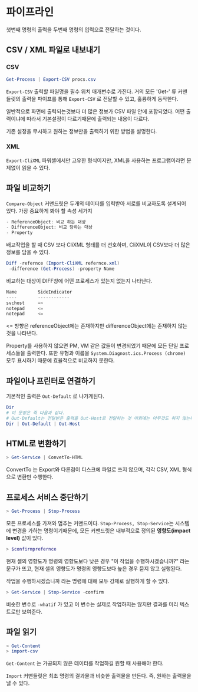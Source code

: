 ﻿# 파이프라인
첫번째 명령의 출력을 두번째 명령의 입력으로 전달하는 것이다.

## CSV / XML 파일로 내보내기

### CSV

```powershell
Get-Process | Export-CSV procs.csv
```

```Export-CSV``` 출력할 파일명을 필수 위치 매개변수로 가진다.
거의 모든 'Get-' 류 커맨들릿의 출력을 파이프를 통해 ```Export-CSV``` 로 전달할 수 있고, 훌륭하게 동작한다.

일반적으로 화면에 출력되는것보다 더 많은 정보가 CSV 파일 안에 포함되었다.  어떤 출력이냐에 따라서 기본설정이 다르기때문에 출력되는 내용이 다르다.

기존 설정을 무시하고 원하는 정보만을 출력하기 위한 방법을 설명한다.

### XML

```Export-CliXML``` 파워셸에서만  고유한 형식이지만, XML을 사용하는 프로그램이라면 문제없이 읽을 수 있다.

## 파일 비교하기

```Compare-Object``` 커맨드릿은 두개의 데이터를 입력받아 서로를 비교하도록 설계되어 있다.
가장 중요하게 봐야 할 속성 세가지

```powershell
- ReferenceObject: 비교 하는 대상
- DifferenceObject: 비교 당하는 대상
- Property
```

배교작업을 할 때 CSV 보다 CliXML 형태를 더 선호하며, CliXML이 CSV보다 더 많은 정보를 담을 수 있다.

```powershell
Diff -refernce (Import-CliXML refernce.xml)
 -difference (Get-Process) -property Name
```

비교하는 대상이 DIFF창에 어떤 프로세스가 있는지 없는지 나타난다.
```powershell
Name		SideIndicator
----		------------
svchost		=>
notepad		<=
notepad		<=
```

<= 방향은 referenceObject에는 존재하지만 differenceObject에는 존재하지 않는 것을 나타낸다.

Property를 사용하지 않으면 PM, VM 같은 값들이 변경되었기 때문에 모든 단일 프로세스들을 출력한다. 또한 유형과 이름을 ```System.Diagnost.ics.Process (chrome)``` 모두 표시하기 때문에 효율적으로 비교하지 못한다.

## 파일이나 프린터로 연결하기

기본적인 출력은 ```Out-Default``` 로 나가게된다.
```powershell
Dir
# 이 문장은 즉 다음과 같다.
# Out-Default는 전달받은 출력을 Out-Host로 전달하는 것 이외에는 아무것도 하지 않는다.
Dir | Out-Default | Out-Host
```

## HTML로 변환하기

```powershell
> Get-Service | ConvetTo-HTML
```

ConvertTo 는 Export와 다른점이 디스크에 파일로 쓰지 않으며, 각각 CSV, XML 형식으로 변환만 수행한다.

## 프로세스 서비스 중단하기

```powershell
> Get-Process | Stop-Process
```

모든 프로세스를 가져와 멈추는 커맨드이다.
```Stop-Process, Stop-Service```는 시스템에 변경을 가하는 명령이기때문에, 모든 커맨드릿은 내부적으로 정의된 **영향도(impact level)** 값이 있다.

```powershell
> $confirmprefernce
```

현재 셸의 영향도가 명령의 영향도보다 낮은 경우 "이 작업을 수행하시겠습니까?" 라는 문구가 뜨고, 현재 셸의 영향도가 명령의 영향도보다 높은 경우 묻지 않고 실행된다.

작업을 수행하시겠습니까 라는 명령에 대해 모두 강제로 실행하게 할 수 있다.

```powershell
> Get-Service | Stop-Service -confirm
```

비슷한 변수로 ```-whatif``` 가 있고 이 변수는 실제로 작업하지는 않지만 결과를 미리 텍스트로만 보여준다.

## 파일 읽기

```powershell
> Get-Content
> import-csv
```

```Get-Content``` 는 가공되지 않은 데이터를 작업하길 원할 때 사용해야 한다.

```Import``` 커맨들릿은 최초 명령의 결과물과 비슷한 출력물을 만든다. 즉, 원하는 출력물을 낼 수 있다.
